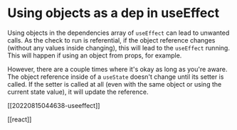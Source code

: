 # Using objects as a dep in useEffect

Using objects in the dependencies array of `useEffect` can lead to unwanted calls. As the check to run is referential, if the object reference changes (without any values inside changing), this will lead to the `useEffect` running. This will happen if using an object from props, for example.

However, there are a couple times where it's okay as long as you're aware. The object reference inside of a `useState` doesn't change until its setter is called. If the setter is called at all (even with the same object or using the current state value), it will update the reference.

[[20220815044638-useeffect]]

[[react]]